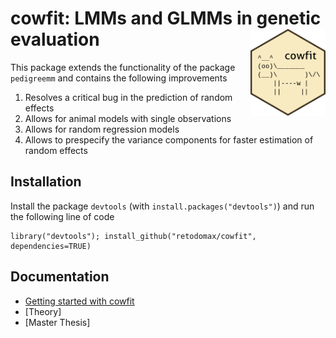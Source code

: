 # cowfit: LMMs and GLMMs in genetic evaluation <img src="fig/cowfit.png" width="120" align="right" />

This package extends the functionality of the package `pedigreemm` and contains the following improvements

1. Resolves a critical bug in the prediction of random effects
2. Allows for animal models with single observations
3. Allows for random regression models
4. Allows to prespecify the variance components for faster estimation of random effects

## Installation

Install the package `devtools` (with `install.packages("devtools")`) and run the following line of code
```
library("devtools"); install_github("retodomax/cowfit", dependencies=TRUE)
```

## Documentation

* [Getting started with cowfit](https://github.com/retodomax/cowfit/blob/master/vignettes/getting_started.html)
* [Theory]
* [Master Thesis]
